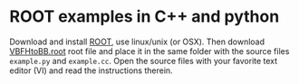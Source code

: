 # ROOT examples in C++ and python

Download and install [ROOT](http://root.cern), use linux/unix (or OSX). Then download [VBFHtoBB.root](https://cernbox.cern.ch/index.php/s/rIcoVDUw2gTX9gm) root file and place it in the same folder with the source files `example.py` and `example.cc`. Open the source files with your favorite text editor (VI) and read the instructions therein.






